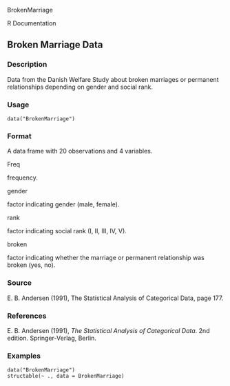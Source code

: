 BrokenMarriage

R Documentation

## Broken Marriage Data

### Description

Data from the Danish Welfare Study about broken marriages or permanent
relationships depending on gender and social rank.

### Usage

    
    data("BrokenMarriage")

### Format

A data frame with 20 observations and 4 variables.

Freq

frequency.

gender

factor indicating gender (male, female).

rank

factor indicating social rank (I, II, III, IV, V).

broken

factor indicating whether the marriage or permanent relationship was broken
(yes, no).

### Source

E. B. Andersen (1991), The Statistical Analysis of Categorical Data, page 177.

### References

E. B. Andersen (1991), _The Statistical Analysis of Categorical Data_. 2nd
edition. Springer-Verlag, Berlin.

### Examples

    
    data("BrokenMarriage")
    structable(~ ., data = BrokenMarriage)

